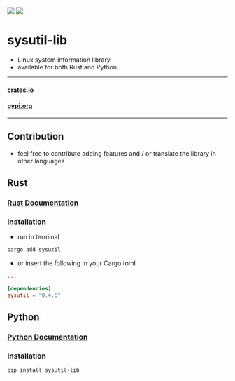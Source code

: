 <div>
  <img src="https://img.shields.io/badge/python3-242627?logo=python&logoColor=16a085&style=for-the-badge" href="" />
  <img src="https://img.shields.io/badge/rust-242627?logo=rust&logoColor=16a085&style=for-the-badge" href="" />  
</div>

# sysutil-lib
- Linux system information library
- available for both Rust and Python

---
#### [crates.io](https://crates.io/crates/sysutil)
#### [pypi.org](https://pypi.org/project/sysutil-lib/)

---
## Contribution
- feel free to contribute adding features and / or translate the library in other languages

## Rust
### [Rust Documentation](https://docs.rs/sysutil/latest/sysutil/)
### Installation
- run in terminal
```bash
cargo add sysutil
```
- or insert the following in your Cargo.toml 
```toml
...

[dependencies]
sysutil = "0.4.6"
```

## Python
### [Python Documentation](https://github.com/ryzeon-dev/sysutil/blob/master/python3/README.md)
### Installation
```bash
pip install sysutil-lib
```
